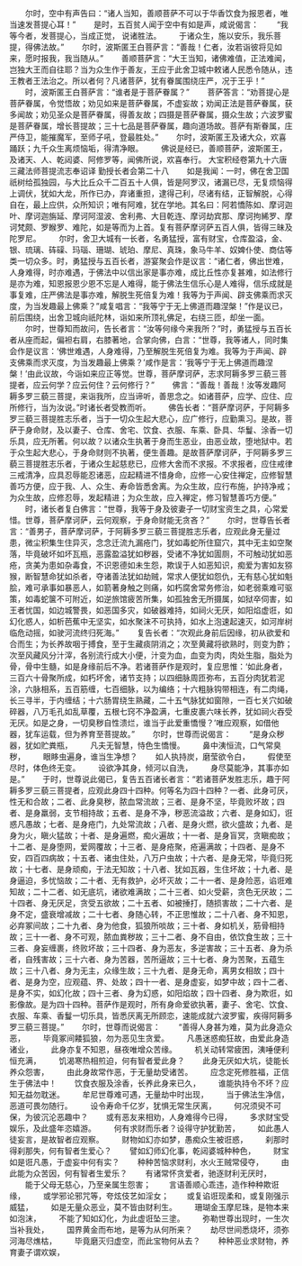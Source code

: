 <!-- { "loadSidebar": true } -->
　　尔时，空中有声告曰：“诸人当知，善顺菩萨不可以于华香饮食为报恩者，唯当速发菩提心耳！”
　　是时，五百贫人闻于空中有如是声，咸说偈言：
　　“我等今者，发菩提心，当成正觉，
说诸胜法。
　　于诸众生，施以安乐，我乐菩提，得佛法故。”
　　尔时，波斯匿王白菩萨言：“善哉！仁者，汝若诣彼将见如来，愿时报我，我当随从。”
　　善顺菩萨言：“大王当知，诸佛难值，正法难闻，岂独大王而自往耶？当为众生作于善友，王应于此舍卫城中敕诸人民悉令随从，违王教者王法治之。所以者何？凡诸菩萨，犹有眷属围绕庄严，况于王乎！”
　　时，波斯匿王白菩萨言：“谁者是于菩萨眷属？”
　　菩萨答言：“劝菩提心是菩萨眷属，令觉悟故；劝见如来是菩萨眷属，不虚妄故；劝闻正法是菩萨眷属，获多闻故；劝见圣众是菩萨眷属，得善友故；四摄是菩萨眷属，摄众生故；六波罗蜜是菩萨眷属，增长菩提故；三十七品是菩萨眷属，趣向道场故。菩萨有斯眷属，庄严侍卫，能摧魔军，至师子吼，登最胜处。”
　　尔时，波斯匿王及诸大众，欢喜踊跃；九千众生离烦恼垢，得清净眼。
　　佛说是经已，善顺菩萨，波斯匿王，及诸天、人、乾闼婆、阿修罗等，闻佛所说，欢喜奉行。
大宝积经卷第九十六唐三藏法师菩提流志奉诏译
勤授长者会第二十八
　　如是我闻：一时，佛在舍卫国祇树给孤独园，与大比丘众千二百五十人俱，皆是阿罗汉，诸漏已尽，无复烦恼得上调伏，犹如大龙，所作已办，弃诸重担，逮得己利，尽诸有结，正智解脱，心得自在，最上应供，众所知识；唯有阿难，犹在学地。其名曰：阿若憍陈如、摩诃迦叶、摩诃迦旃延、摩诃阿湿波、舍利弗、大目乾连、摩诃劫宾那、摩诃拘絺罗、摩诃梵颇、罗睺罗、难陀，如是等而为上首。复有菩萨摩诃萨五百人俱，皆得三昧及陀罗尼。
　　尔时，舍卫大城有一长者，名勇猛授，富有财宝，仓库盈溢，金、银、琉璃、砗磲、玛瑙、珊瑚、琥珀、摩尼、真珠，象马牛羊、奴婢仆使、商估等类一切众多。时，勇猛授与五百长者，游宴聚会作是议言：“诸仁者，佛出世难，人身难得，时亦难遇，于佛法中以信出家是事亦难，成比丘性亦复甚难，如法修行是亦为难，知恩报恩少恩不忘是人难得，能于佛法生信乐心是人难得，信乐成就是事复难，庄严佛法是事亦难，解脱生死倍复为难！我等为于声闻、辟支佛乘而求灭度，为当发趣最上佛乘？”咸复唱言：“我等宁于无上佛道而趣涅槃！”作是议已，前后围绕，出舍卫城向祇陀林，诣如来所顶礼佛足，右绕三匝，却坐一面。
　　尔时，世尊知而故问，告长者言：“汝等何缘今来我所？”时，勇猛授与五百长者从座而起，偏袒右肩，右膝著地，合掌向佛，白言：“世尊，我等诸人，同时集会作是议言：‘佛世难遇，人身难得，乃至解脱生死倍复为难。我等为于声闻、辟支佛乘而求灭度，为当发趣最上佛乘？’咸作是言：‘我等宁于无上佛道而趣涅槃！’由此议故，今诣如来应正等觉。世尊，菩萨摩诃萨，志求阿耨多罗三藐三菩提者，应云何学？应云何住？云何修行？”
　　佛言：“善哉！善哉！汝等发趣阿耨多罗三藐三菩提，来诣我所，应当谛听，善思念之。如诸菩萨，应学、应住、应所修行，当为汝说。”时诸长者受教而听。
　　佛告长者：“菩萨摩诃萨，于阿耨多罗三藐三菩提胜志乐者，当于一切众生起大悲心，应广修行，应勤熏习。是故，菩萨于身命财，及以妻子、仓库、舍宅、饮食、衣服、车乘、卧具、华鬘、涂香一切乐具，应无所著。何以故？以诸众生执著于身而生恶业，由恶业故，堕地狱中。若于众生起大悲心，于身命财则不执著，便生善趣。是故菩萨摩诃萨，于阿耨多罗三藐三菩提胜志乐者，于诸众生起慈悲已，应修大舍而不求报。不求报者，应住戒律三戒清净，应具忍辱能忍诸恶，应起精进不惜身命，应修一心安住禅定，应修智慧善巧方便，应于我、人、众生、寿命皆悉舍离。为众生故，应行布施，护持净戒；为众生故，应修忍辱，发起精进；为众生故，应入禅定，修习智慧善巧方便。”
　　时，诸长者复白佛言：“世尊，我等于身及彼妻子一切财宝资生之具，心常爱惜。世尊，菩萨摩诃萨，云何观察，于身命财能无贪吝？”
　　尔时，世尊告长者言：“善男子，菩萨摩诃萨，于阿耨多罗三藐三菩提胜志乐者，应观此身无量过患，微尘积集生住异灭，念念迁流九漏疮门，犹如毒蛇所住窟穴，其中无主如空聚落，毕竟破坏如坏瓦瓶，恶露盈溢犹如秽器，受诸不净犹如圊厕，不可触动犹如恶疮，贪美为患如杂毒食，不识恩德如未生怨，欺误于人如恶知识，痴爱为害如友猕猴，断智慧命犹如杀者，夺诸善法犹如劫贼，常求人便犹如怨仇，无有慈心犹如魁脍，难可承事如暴恶人，如箭著身触之则痛，如朽腐舍常务修治，如老弱乘难可驱策，如毒蛇箧不可附近，如逆旅馆疲苦所集，如孤独舍无所摄属，如狱卒伺害，如王者忧国，如边城警畏，如恶国多灾，如破器难持，如祠火无厌，如阳焰虚诳，如幻化惑人，如析芭蕉中无坚实，如水聚沫不可执持，如水上泡速起速灭，如河岸树临危动摇，如驶河流终归死海。”
　　复告长者：“次观此身前后因缘，初从欲爱和合而生；为长养故咽于搏食，至于生藏痰阴消之；次至黄藏将欲熟时，则变为酢；次至风藏风分汁滓，各别流行成大小便，汁变为血，血变为肉，肉处生脂，脂处为骨，骨中生髓，如是身缘前后不净。若诸菩萨作是观时，复应思惟：‘如此身者，三百六十骨聚所成，如朽坏舍，诸节支持；以四细脉周匝弥布，五百分肉犹若泥涂，六脉相系，五百筋缠，七百细脉，以为编络；十六粗脉钩带相连，有二肉绳，长三寻半，于内缠结；十六肠胃绕生熟藏，二十五气脉犹如窗隙，一百七关穴如破碎器，八万毛孔如乱草覆，五根七窍不净盈满，七重皮裹六味长养，犹如祠火吞受无厌。如是之身，一切臭秽自性溃烂，谁当于此爱重憍慢？’唯应观察，如借他器，犹车运载，但为养育至菩提故。”
　　尔时，世尊而说偈言：
　　“是身众秽器，犹如贮粪瓶，
　　凡夫无智慧，恃色生憍慢。
　　鼻中洟恒流，口气常臭秽，
　　眼眵虫遍身，谁当生净想？
　　如人执持炭，磨莹欲令白，
　　假使至尽时，体色终无变。
　　设欲净其身，倾河以自洗，
　　身尽莫能净，其事亦如是。”
　　于时，世尊说此偈已，复告五百诸长者言：“若诸菩萨发胜志乐，趣于阿耨多罗三藐三菩提者，应观此身四十四种。何等名为四十四种？一者、此身可厌，性无和合故；二者、此身臭秽，脓血常流故；三者、是身不坚，毕竟败坏故；四者、是身羸弱，支节相持故；五者、是身不净，秽恶流溢故；六者、是身如幻，诳惑凡愚故；七者、是身疮门，九处常流故；八者、是身火燃，欲火盛故；九者、是身为火，瞋火猛故；十者、是身遍燃，痴火遍故；十一者、是身盲冥，贪瞋痴故；十二者、是身堕网，爱网覆故；十三者、是身疮聚，疮遍满故；十四者、是身不安，四百四病故；十五者、诸虫住处，八万户虫故；十六者、是身无常，毕竟归死故；十七者、是身顽痴，于法无知故；十八者、犹如瓦器，生住坏故；十九者、是身逼迫，多忧恼故；二十者、无有救护，必坏灭故；二十一者、是身险恶，谄诳难知故；二十二者、如无底坑，诸欲难满故；二十三者、如火受薪，贪色无厌故；二十四者、身无厌足，贪受五欲故；二十五者、如被捶打，随损害故；二十六者、是身不定，盛衰增减故；二十七者、身随心转，不正思惟故；二十八者、身不知恩，必弃冢间故；二十九者、身为他食，狐狼所啖故；三十者、身如机关，筋骨相持故；三十一者、身不可观，脓血粪秽故；三十二者、身不自由，依饮食生故；三十三者、身妄缠裹，终败坏故；三十四者、身为恶友，多逆害故；三十五者、身为杀者，自残害故；三十六者、身为苦器，苦所逼故；三十七者、身为苦聚，五蕴生故；三十八者、身为无主，众缘生故；三十九者、是身无命，离男女相故；四十者、是身为空，应观蕴、界、处故；四十一者、是身虚妄，如梦中故；四十二者、是身不实，如幻化故；四十三者、身为幻惑，如阳焰故；四十四者、身为欺诳，如影像故。是为四十四种。菩萨作是观时，所有身命爱欲执著，妻子、舍宅、饮食、衣服、车乘、香鬘一切乐具，皆悉厌离无所顾恋，速能成就六波罗蜜，疾得阿耨多罗三藐三菩提。”
　　尔时，世尊而说偈言：
　　“善得人身甚为难，莫为此身造众恶，
　　毕竟冢间餧狐狼，勿为恶见生贪爱。
　　凡愚迷惑痴狂故，由爱此身造诸业，
　　此身亦复不知恩，昼夜唯增众苦缘。
　　机关动转常疲困，洟唾便利恒充满，
　　饥渴寒热相煎迫，何有智者爱此身？
　　此身无厌如大坑，徒能长养众怨害，
　　由此身故常作恶，于无量劫受诸苦。
　　应念定死修胜福，正信生于佛法中！
　　饮食衣服及涂香，长养此身来已久，
　　谁能执持令不坏？应知无益勿耽迷。
　　牟尼世尊难可遇，无量劫中时出现，
　　当于佛法生净信，恶道可畏勿随行。
　　设令寿命千亿岁，犹惧无常生厌离，
　　何况须臾不可保，为彼沉沦恶趣中？
　　或有恶友来相劝，人身难得今已得，
　　多求财宝受娱乐，及此盛年恣嬉游。
　　何有求财而乐者？设得守护犹勤苦，
　　如此愚人徒妄言，是故智者应观察。
　　财物如幻亦如梦，愚痴众生被诳惑，
　　刹那时得刹那失，何有智者生爱心？
　　譬如幻师幻化事，乾闼婆城种种色，
　　财宝如是诳凡愚，于虚妄中何有实？
　　种种苦恼求财利，水火王贼常侵夺，
　　由此能为众苦因，何有智者生爱乐？
　　有诸常怀贪爱者，驰逐财利无厌时，
　　能于父母无慈心，乃至亲属生怨害；
　　言语善顺心乖违，造作种种欺诳缘，
　　或学邪论邪咒等，夸炫伎艺如淫女；
　　或复谄诳现柔和，或复刚强示威猛，
　　如是无量众恶业，莫不皆由财利生。
　　珊瑚金玉摩尼珠，是物本来如泡沫，
　　不能了知如幻化，为此虚诳坠三塗。
　　弥勒世尊出现时，一生次当补我处，
　　国界黄金而布地，是等为从何所来？
　　劫尽世间悉烧坏，须弥河海尽燋枯，
　　毕竟磨灭归虚空，而此宝物何从去？
　　种种恶业求财物，养育妻子谓欢娱，
